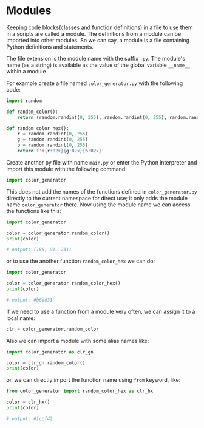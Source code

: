 # Modules

Keeping code blocks(classes and function definitions) in a file to use them in a scripts are called a module. The definitions from a module can be imported into other modules. So we can say, a module is a file containing Python definitions and statements.

The file extension is the module name with the suffix `.py`. The module's name (as a string) is available as the value of the global variable `__name__` within a module.

For example create a file named `color_generator.py` with the following code:

```python
import random

def random_color():
    return (random.randint(0, 255), random.randint(0, 255), random.randint(0, 255))

def random_color_hex():
    r = random.randint(0, 255)
    g = random.randint(0, 255)
    b = random.randint(0, 255)
    return f'#{r:02x}{g:02x}{b:02x}'
```

Create another py file with name `main.py` or enter the Python interpreter and import this module with the following command:

```python
import color_generator
```

This does not add the names of the functions defined in `color_generator.py` directly to the current namespace for direct use; it only adds the module name `color_generator` there. Now using the module name we can access the functions like this:

```python
import color_generator

color = color_generator.random_color()
print(color)

# output: (186, 91, 231)
```

or to use the another function `random_color_hex` we can do:

```python
import color_generator

color = color_generator.random_color_hex()
print(color)

# output: #b6ed31
```

If we need to use a function from a module very often, we can assign it to a local name:

```python
clr = color_generator.random_color
```

Also we can import a module with some alias names like:

```python
import color_generator as clr_gn

color = clr_gn.random_color()
print(color)
```

or, we can directly import the function name using `from` keyword, like:

```python
from color_generator import random_color_hex as clr_hx

color = clr_hx()
print(color)

# output: #1ccf42
```
